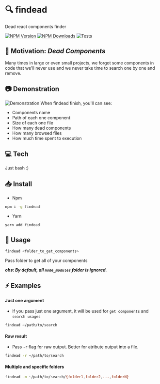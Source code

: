 # :mag: findead
Dead react components finder


[![NPM Version](https://img.shields.io/npm/v/findead?logo=npm)]()
[![NPM Downloads](https://img.shields.io/npm/dw/findead?logo=npm)]()
![Tests](https://github.com/narcello/findead/workflows/TESTS/badge.svg)

## :dart: Motivation: *Dead Components*
Many times in large or even small projects, we forgot some components in code that we'll never use and we never take time to search one by one and remove.

## :camera: Demonstration
![Demonstration](https://user-images.githubusercontent.com/6786382/73863397-c3d5aa00-481e-11ea-9360-0a530a93cd4a.png)
When findead finish, you'll can see:
* Components name
* Path of each one component
* Size of each one file
* How many dead components
* How many browsed files
* How much time spent to execution
## :computer: Tech
Just bash :) 

## :inbox_tray: Install
* Npm
```sh 
npm i -g findead
```
* Yarn
```sh 
yarn add findead
```

## :hammer: Usage
```bash
findead <folder_to_get_components>
```
Pass folder to get all of your components

___obs: By default, all `node_modules` folder is ignored.___

## :zap: Examples
#### Just one argument 
* If you pass just one argument, it will be used for `get components` and `search usages`
```bash
findead ~/path/to/search
```
#### Raw result 
* Pass `-r` flag for raw output. Better for atribute output into a file.
```bash
findead -r ~/path/to/search
```
#### Multiple and specific folders
 ```bash
findead -m ~/path/to/search/{folder1,folder2,...,folderN}
```
